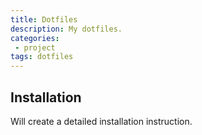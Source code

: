 ```yaml
---
title: Dotfiles
description: My dotfiles.
categories:
 - project
tags: dotfiles
---
```


## Installation

Will create a detailed installation instruction.

